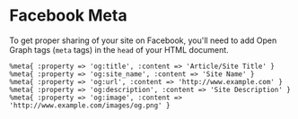 Facebook Meta
=============

To get proper sharing of your site on Facebook, you'll need to add Open Graph tags (`meta` tags) in the `head` of your HTML document.

```haml
%meta{ :property => 'og:title', :content => 'Article/Site Title' }
%meta{ :property => 'og:site_name', :content => 'Site Name' }
%meta{ :property => 'og:url', :content => 'http://www.example.com' }
%meta{ :property => 'og:description', :content => 'Site Description' }
%meta{ :property => 'og:image', :content => 'http://www.example.com/images/og.png' }
```
